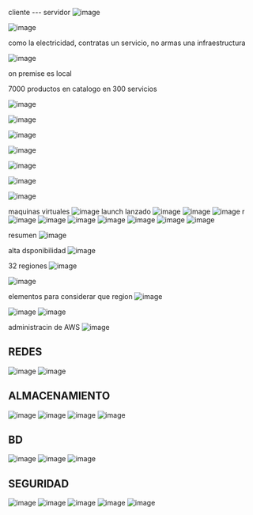 
cliente --- servidor
![image](https://user-images.githubusercontent.com/91554777/223751123-f779bfff-0f32-451d-9a78-1d9a7d6e0684.png)

![image](https://user-images.githubusercontent.com/91554777/223745298-afa77629-3ccd-48bf-9644-6ec7af6560b8.png)

como la electricidad, contratas un servicio, no armas una infraestructura

![image](https://user-images.githubusercontent.com/91554777/223745669-9cf302a3-fea8-4301-bd85-0befe989c7a9.png)

on premise es local

7000 productos en catalogo en 300 servicios

![image](https://user-images.githubusercontent.com/91554777/223747506-4a6ff3a1-63d4-4397-a131-8578ce5b4c9e.png)

![image](https://user-images.githubusercontent.com/91554777/223747963-4beb2356-ae52-4970-aff4-eb779c163ea8.png)

![image](https://user-images.githubusercontent.com/91554777/223748098-01ae77d4-8231-48b7-a320-907dae500ca2.png)

![image](https://user-images.githubusercontent.com/91554777/223748475-da559066-b094-4326-96b2-0f12dc2d6480.png)

![image](https://user-images.githubusercontent.com/91554777/223748674-fa1d53b1-1778-45ce-b063-0351003689f4.png)

![image](https://user-images.githubusercontent.com/91554777/223749137-7a07cdc9-5094-4c21-b966-e9cadbc937c8.png)

![image](https://user-images.githubusercontent.com/91554777/223749757-dbf0e238-6d7e-4c90-9599-58595a4e18e0.png)

maquinas virtuales
![image](https://user-images.githubusercontent.com/91554777/223751675-6327cc4f-faa3-4e5c-8633-6afe95ab969f.png)
launch lanzado
![image](https://user-images.githubusercontent.com/91554777/223751948-40c1f4af-5892-4111-a6e1-fc51924c175f.png)
![image](https://user-images.githubusercontent.com/91554777/223752454-61499e76-0102-4b4d-923d-f36557c18dcd.png)
![image](https://user-images.githubusercontent.com/91554777/223752590-68120e62-e534-4c22-bf14-28996f047399.png)
r
![image](https://user-images.githubusercontent.com/91554777/223894848-f713c9bd-bb24-4fd1-8aed-425cfc12e016.png)
![image](https://user-images.githubusercontent.com/91554777/223895232-54554ec3-867e-43c8-aba6-5b88ba749d52.png)
![image](https://user-images.githubusercontent.com/91554777/223895425-78ee331a-b0bb-43de-9fa9-86a0ca0114fb.png)
![image](https://user-images.githubusercontent.com/91554777/223895969-7d718401-b9c6-4cf1-80c6-9b6c8a2d6cfd.png)
![image](https://user-images.githubusercontent.com/91554777/223896037-14561cbe-e37a-471c-9034-01e14ac5417f.png)
![image](https://user-images.githubusercontent.com/91554777/223896112-3a4168dc-698c-44d4-bfe0-76fed0606dc5.png)
![image](https://user-images.githubusercontent.com/91554777/223896521-b5b3cf82-488e-4cfe-a02c-de6e1b1dca26.png)

resumen
![image](https://user-images.githubusercontent.com/91554777/223896747-ce79da86-a5f3-49b0-84b0-25ab23c6e16f.png)

alta dsponibilidad
![image](https://user-images.githubusercontent.com/91554777/223897017-292e648d-d02c-4779-9891-6d18ba5243de.png)

32 regiones
![image](https://user-images.githubusercontent.com/91554777/223898735-c452cbca-66da-423f-9722-0bb5d3ba508f.png)

![image](https://user-images.githubusercontent.com/91554777/223899960-082fcee9-5565-443d-aac3-594aaa8b5089.png)

elementos para considerar que region
![image](https://user-images.githubusercontent.com/91554777/223898236-710caf04-abf9-4006-b99d-efe34ceafb9c.png)



![image](https://user-images.githubusercontent.com/91554777/223899218-ff69223e-c8ed-4fa9-b2a8-a869e29eb57f.png)
![image](https://user-images.githubusercontent.com/91554777/223899560-8cbb6229-1e44-46e9-9d9e-4fd94d782fe4.png)




administracin de AWS
![image](https://user-images.githubusercontent.com/91554777/223900144-a727112d-30e8-4a2e-895a-c5583818b1c4.png)

## REDES

![image](https://user-images.githubusercontent.com/91554777/223900652-43d5b54d-fd61-4d2c-85b4-e955fe8b4b51.png)
![image](https://user-images.githubusercontent.com/91554777/223901193-ff5db124-a75d-4fd6-bd17-54d5e4ad2d4e.png)


## ALMACENAMIENTO
![image](https://user-images.githubusercontent.com/91554777/224059757-3ab4548e-7d50-42f2-96f6-e837f8abc7ff.png)
![image](https://user-images.githubusercontent.com/91554777/224062237-4ce78c0c-9ed7-42ba-9eb4-6ef883e24fe9.png)
![image](https://user-images.githubusercontent.com/91554777/224062664-9eb1779b-2d2f-40cd-b3e7-1af5482460db.png)
![image](https://user-images.githubusercontent.com/91554777/224069502-6a424efc-9e9f-4a46-9beb-69a692e41ecd.png)

## BD
![image](https://user-images.githubusercontent.com/91554777/224070888-0ed98a0c-1b07-4a73-86fe-68fbc7f49988.png)
![image](https://user-images.githubusercontent.com/91554777/224071678-d1348038-f2fb-4cc2-b375-1de6dc9916f2.png)
![image](https://user-images.githubusercontent.com/91554777/224071879-7ae4946b-3fd3-4f50-b589-4d81f0df3537.png)

## SEGURIDAD
![image](https://user-images.githubusercontent.com/91554777/224074592-6ee0a7ab-033b-43d7-a3f5-804caeb035a7.png)
![image](https://user-images.githubusercontent.com/91554777/224075879-8478dc4a-b26e-4071-8e42-54f396461b13.png)
![image](https://user-images.githubusercontent.com/91554777/224076006-a6aa61f5-4dad-41d2-b72d-44e2db3e8466.png)
![image](https://user-images.githubusercontent.com/91554777/224076085-3a7d6963-a177-4b92-b619-c29ecc109fd2.png)
![image](https://user-images.githubusercontent.com/91554777/224076799-b12b0667-1eae-4dbc-8c5b-bf269638f054.png)











